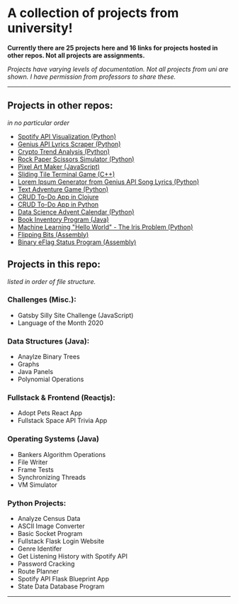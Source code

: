 
# A collection of projects from university! 

**Currently there are 25 projects here and 16 links for projects hosted in other repos. Not all projects are assignments.** 

*Projects have varying levels of documentation. Not all projects from uni are shown. I have permission from professors to share these.* 

---

## Projects in other repos:
*in no particular order*

- [Spotify API Visualization (Python)](https://github.com/kyleecodes/Spotify-Visualization)
- [Genius API Lyrics Scraper (Python)](https://github.com/kyleecodes/Lyrics-Scraper)
- [Crypto Trend Analysis (Python)](https://github.com/kyleecodes/Crypto-Trend-Analysis)
- [Rock Paper Scissors Simulator (Python)](https://github.com/kyleecodes/Rock-Paper-Scissors-Game)
- [Pixel Art Maker (JavaScript)](https://github.com/kyleecodes/Pixel-Art-Maker-JS)
- [Sliding Tile Terminal Game (C++)](https://github.com/kyleecodes/Sliding-Tile-Terminal-Game)
- [Lorem Ipsum Generator from Genius API Song Lyrics (Python)](https://github.com/kyleecodes/Song-and-Lorem-Ipsum-Generator)
- [Text Adventure Game (Python)](https://github.com/kyleecodes/Text-Adventure-Game)
- [CRUD To-Do App in Clojure](https://github.com/kyleecodes/ToDoApp-Clojure)
- [CRUD To-Do App in Python](https://github.com/kyleecodes/ToDoApp-Python)
- [Data Science Advent Calendar (Python)](https://github.com/kyleecodes/Python-Advent-Calendar)
- [Book Inventory Program (Java)](https://github.com/kyleecodes/Book-Inventory)
- [Machine Learning "Hello World" - The Iris Problem (Python)](https://github.com/kyleecodes/Machine-Learning-Iris-Problem)
- [Flipping Bits (Assembly)](https://github.com/kyleecodes/Flipping-Bits-in-Assembly)
- [Binary eFlag Status Program (Assembly)](https://github.com/kyleecodes/Binary-eFlag-Status)

## Projects in this repo:
*listed in order of file structure.*

### Challenges (Misc.):
- Gatsby Silly Site Challenge (JavaScript)
- Language of the Month 2020
### Data Structures (Java):
- Anaylze Binary Trees
- Graphs
- Java Panels
- Polynomial Operations
### Fullstack & Frontend (Reactjs):
- Adopt Pets React App
- Fullstack Space API Trivia App
### Operating Systems (Java)
- Bankers Algorithm Operations
- File Writer
- Frame Tests
- Synchronizing Threads
- VM Simulator
### Python Projects:
- Analyze Census Data
- ASCII Image Converter
- Basic Socket Program
- Fullstack Flask Login Website
- Genre Identifer 
- Get Listening History with Spotify API
- Password Cracking
- Route Planner
- Spotify API Flask Blueprint App
- State Data Database Program

--- 

